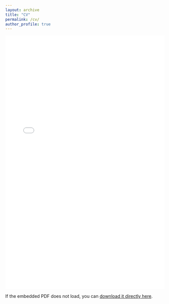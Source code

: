 ```yaml
---
layout: archive
title: "CV"
permalink: /cv/
author_profile: true
---
```


<iframe src="/files/paper3.pdf" width="100%" height="800px" frameborder="0" scrolling="no"></iframe>

<br>

<p>If the embedded PDF does not load, you can <a href="/files/paper3.pdf">download it directly here</a>.</p>
